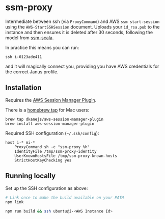 ssm-proxy
=========

Intermediate between ssh (via `ProxyCommand`) and AWS `ssm start-session` using the `AWS-StartSSHSession` document. Uploads your `id_rsa.pub` to the instance and then ensures it is deleted after 30 seconds, following the model from [ssm-scala](https://github.com/guardian/ssm-scala).

In practice this means you can run:

```
ssh i-0123ade411
```

and it will magically connect you, providing you have AWS credentials for the correct Janus profile.

Installation
------------

Requires the [AWS Session Manager Plugin](https://docs.aws.amazon.com/systems-manager/latest/userguide/session-manager-working-with-install-plugin.html).

There is a [homebrew tap](https://github.com/dkanejs/homebrew-aws-session-manager-plugin) for Mac users:

```
brew tap dkanejs/aws-session-manager-plugin
brew install aws-session-manager-plugin
```

Required SSH configuration (`~/.ssh/config`):

```
host i-* mi-*
    ProxyCommand sh -c "ssm-proxy %h"
    IdentityFile /tmp/ssm-proxy-identity
    UserKnownHostsFile /tmp/ssm-proxy-known-hosts
    StrictHostKeyChecking yes
```

Running locally
---------------

Set up the SSH configuration as above:

```bash
# Link once to make the build available on your PATH
npm link

npm run build && ssh ubuntu@i-<AWS Instance Id>
```
